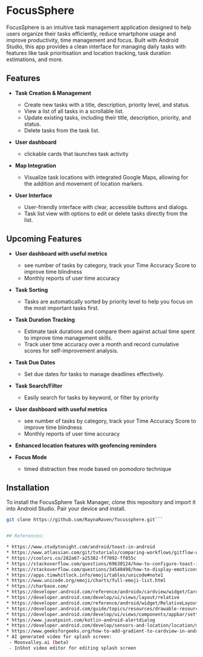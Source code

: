 # FocusSphere

FocusSphere is an intuitive task management application designed to help users organize their tasks efficiently, reduce smartphone usage and improve productivity, time management and focus. Built with Android Studio, this app provides a clean interface for managing daily tasks with features like task prioritisation and location tracking, task duration estimations, and more.

## Features

- **Task Creation & Management**
  - Create new tasks with a title, description, priority level, and status.
  - View a list of all tasks in a scrollable list.
  - Update existing tasks, including their title, description, priority, and status.
  - Delete tasks from the task list.

- **User dashboard**
  - clickable cards that launches task activity

- **Map Integration**
  - Visualize task locations with integrated Google Maps, allowing for the addition and movement of location markers.

- **User Interface**
  - User-friendly interface with clear, accessible buttons and dialogs.
  - Task list view with options to edit or delete tasks directly from the list.

## Upcoming Features

- **User dashboard with useful metrics**
  - see number of tasks by category, track your Time Accuracy Score to improve time blindness
  - Monthly reports of user time accuracy

- **Task Sorting**
  - Tasks are automatically sorted by priority level to help you focus on the most important tasks first.

- **Task Duration Tracking**
  - Estimate task durations and compare them against actual time spent to improve time management skills.
  - Track user time accuracy over a month and record cumulative scores for self-improvement analysis.

- **Task Due Dates**
  - Set due dates for tasks to manage deadlines effectively.

- **Task Search/Filter**
  - Easily search for tasks by keyword, or filter by priority
 
- **User dashboard with useful metrics**
  - see number of tasks by category, track your Time Accuracy Score to improve time blindness
  - Monthly reports of user time accuracy

- **Enhanced location features with geofencing reminders**

- **Focus Mode**
   - timed distraction free mode based on pomodoro technique

## Installation

To install the FocusSphere Task Manager, clone this repository and import it into Android Studio. Pair your device and install.

```bash
git clone https://github.com/RaynaRaven/focussphere.git```


## References: 

* https://www.studytonight.com/android/toast-in-android
* https://www.atlassian.com/git/tutorials/comparing-workflows/gitflow-workflow
* https://coolors.co/282a67-a25382-ff7092-ff855c
* https://stackoverflow.com/questions/69630124/how-to-configure-toast-icon-in-android-12
* https://stackoverflow.com/questions/34540498/how-to-display-emoticons-emoji-in-snackbar-or-toast-textview
* https://apps.timwhitlock.info/emoji/tables/unicode#note1
* https://www.unicode.org/emoji/charts/full-emoji-list.html
* https://charbase.com/
* https://developer.android.com/reference/androidx/cardview/widget/CardView
* https://developer.android.com/develop/ui/views/layout/relative
* https://developer.android.com/reference/android/widget/RelativeLayout.LayoutParams
* https://developer.android.com/guide/topics/resources/drawable-resource
* https://developer.android.com/develop/ui/views/components/appbar/setting-up
* https://www.javatpoint.com/kotlin-android-alertdialog
* https://developer.android.com/develop/sensors-and-location/location/maps-and-places
* https://www.geeksforgeeks.org/how-to-add-gradient-to-cardview-in-android/
* AI generated video for splash screen:
 - Moonvalley.ai (beta)
 - InShot video editor for editing splash screen
